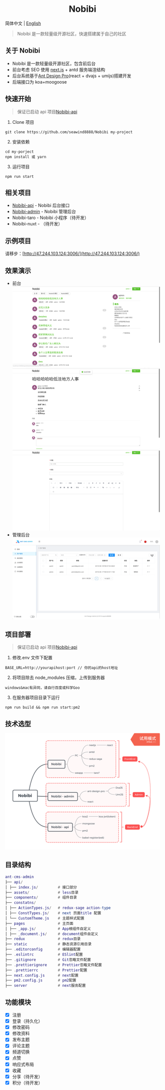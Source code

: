 <h1 align="center">Nobibi</h1>

简体中文 | [English](./README_en.md)

> Nobibi 是一款轻量级开源社区，快速搭建属于自己的社区

## 关于 Nobibi

- Nobibi 是一款轻量级开源社区，包含前后台
- 前台考虑 SEO 使用 [next.js](https://github.com/zeit/next.js) + antd 服务端渲结构
- 后台系统基于[Ant Design Pro](https://pro.ant.design/index-cn)(react + dvajs + umijs)搭建开发
- 后端接口为 koa+moogoose

## 快速开始

> 保证已启动 api 项目[Nobibi-api](https://github.com/seawind8888/Nobibi-api)

1. Clone 项目

```
git clone https://github.com/seawind8888/Nobibi my-project
```

2. 安装依赖

```
cd my-porject
npm install 或 yarn
```

3. 运行项目

```
npm run start
```

## 相关项目

- [Nobibi-api](https://github.com/seawind8888/Nobibi-api) - Nobibi 后台接口
- [Nobibi-admin](https://github.com/seawind8888/Nobibi-admin) - Nobibi 管理后台
- Nobibi-taro - Nobibi 小程序（待开发）
- Nobibi-nuxt - （待开发）

## 示例项目

请移步：[http://47.244.103.124:3006/](http://47.244.103.124:3006/)

## 效果演示

- 前台
  ![image](/screenshot/screenshot1.png)
  ![image](/screenshot/screenshot2.png)
  ![image](/screenshot/screenshot3.png)
- 管理后台
  ![image](/screenshot/demo.gif)

## 项目部署

> 保证已启动 api 项目[Nobibi-api](https://github.com/seawind8888/Nobibi-api)

1. 修改.env 文件下配置

```
BASE_URL=http://yourapihost:port // 你的api的host地址
```

2. 将项目除去 node_modules 压缩，上传到服务器

```
windows&mac有异同，请自行百度或科学Goo
```

3. 在服务器项目目录下运行

```
npm run build && npm run start:pm2
```

## 技术选型

![image](/screenshot/Nobibi-structure.png)

## 目录结构

```lua
ant-cms-admin
├── api/
│ ├── index.js/         # 接口部分
├── assets/             # less目录
├── components/         # 组件目录
├── constatns/
│ ├── ActionTypes.js/   # redux-sage action-type
│ ├── ConstTypes.js/    # next 页面title 配置
│ └── CustomTheme.js    # 主题样式配置
├── pages               # 主页面
│ ├── _app.js/          # App根组件自定义
│ ├── _document.js/     # document组件自定义
├── redux               # redux目录
├── static              # 静态资源引用目录
├── .editorconfig       # 编辑器配置
├── .eslintrc           # ESlint配置
├── .gitignore          # Git忽略文件配置
├── .prettierignore     # Prettier忽略文件配置
├── .prettierrc         # Prettier配置
├── next.config.js      # next配置
├── pm2.config.js       # pm2配置
├── server              # next服务配置
```

## 功能模块

- [x] 注册
- [x] 登录（持久化）
- [x] 修改密码
- [x] 修改资料
- [x] 发布主题
- [x] 评论主题
- [x] 频道切换
- [x] 点赞
- [x] 响应式布局
- [x] 收藏
- [x] 分享（待开发）
- [x] 积分（待开发）
